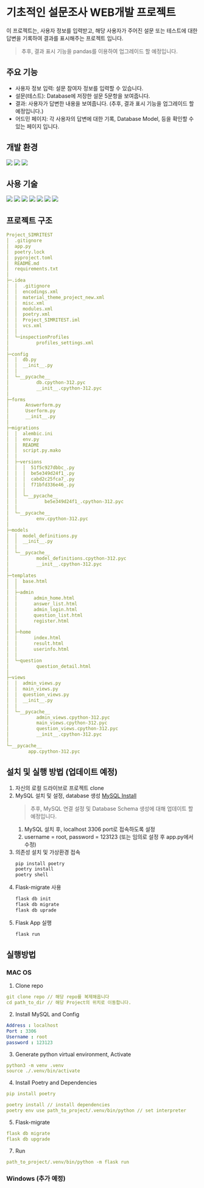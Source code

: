 # 기초적인 설문조사 WEB개발 프로젝트

이 프로젝트는, 사용자 정보를 입력받고, 해당 사용자가 주어진 설문 또는 테스트에 대한 답변을 기록하여 결과를 표시해주는 프로젝트 입니다.

> 추후, 결과 표시 기능을 pandas를 이용하여 업그레이드 할 예정입니다.

## 주요 기능
- 사용자 정보 입력: 설문 참여자 정보를 입력할 수 있습니다.
- 설문(테스트): Database에 저장한 설문 5문항을 보여줍니다.
- 결과: 사용자가 답변한 내용을 보여줍니다. (추후, 결과 표시 기능을 업그레이드 할 예정입니다.)
- 어드민 페이지: 각 사용자의 답변에 대한 기록, Database Model, 등을 확인할 수 있는 페이지 입니다.

## 개발 환경
![](https://img.shields.io/badge/AMD-ED1C24?style=for-the-badge&logo=amd&logoColor=white)
![](https://img.shields.io/badge/Windows-0078D6?style=for-the-badge&logo=windows&logoColor=white)
![](https://img.shields.io/badge/Poetry-60A5FA?style=for-the-badge&logo=poetry&logoColor=white)

## 사용 기술
![](https://img.shields.io/badge/HTML5-E34F26?style=for-the-badge&logo=html5&logoColor=white)
![](https://img.shields.io/badge/Bootstrap-563D7C?style=for-the-badge&logo=bootstrap&logoColor=white)
![](https://img.shields.io/badge/Jinja-B41717?style=for-the-badge&logo=Jinja&logoColor=white)
![](https://img.shields.io/badge/Python-3776AB?style=for-the-badge&logo=python&logoColor=white)
![](https://img.shields.io/badge/MySQL-00000F?style=for-the-badge&logo=mysql&logoColor=white)
![](https://img.shields.io/badge/Flask-000000?style=for-the-badge&logo=flask&logoColor=white)
![](https://img.shields.io/badge/Sqlalchemy-D71F00?style=for-the-badge&logo=SQLalchemy&logoColor=white)

## 프로젝트 구조
```yaml
Project_SIMRITEST
│  .gitignore
│  app.py
│  poetry.lock
│  pyproject.toml
│  README.md
│  requirements.txt
│
├─.idea
│  │  .gitignore
│  │  encodings.xml
│  │  material_theme_project_new.xml
│  │  misc.xml
│  │  modules.xml
│  │  poetry.xml
│  │  Project_SIMRITEST.iml
│  │  vcs.xml
│  │
│  └─inspectionProfiles
│          profiles_settings.xml
│
├─config
│  │  db.py
│  │  __init__.py
│  │
│  └─__pycache__
│          db.cpython-312.pyc
│          __init__.cpython-312.pyc
│
├─forms
│      Answerform.py
│      Userform.py
│      __init__.py
│
├─migrations
│  │  alembic.ini
│  │  env.py
│  │  README
│  │  script.py.mako
│  │
│  ├─versions
│  │  │  51f5c927dbbc_.py
│  │  │  be5e349d24f1_.py
│  │  │  cabd2c25fca7_.py
│  │  │  f71bfd336e46_.py
│  │  │
│  │  └─__pycache__
│  │          be5e349d24f1_.cpython-312.pyc
│  │
│  └─__pycache__
│          env.cpython-312.pyc
│
├─models
│  │  model_definitions.py
│  │  __init__.py
│  │
│  └─__pycache__
│          model_definitions.cpython-312.pyc
│          __init__.cpython-312.pyc
│
├─templates
│  │  base.html
│  │
│  ├─admin
│  │      admin_home.html
│  │      answer_list.html
│  │      admin_login.html
│  │      question_list.html
│  │      register.html
│  │
│  ├─home
│  │      index.html
│  │      result.html
│  │      userinfo.html
│  │
│  └─question
│          question_detail.html
│
├─views
│  │  admin_views.py
│  │  main_views.py
│  │  question_views.py
│  │  __init__.py
│  │
│  └─__pycache__
│          admin_views.cpython-312.pyc
│          main_views.cpython-312.pyc
│          question_views.cpython-312.pyc
│          __init__.cpython-312.pyc
│
└─__pycache__
        app.cpython-312.pyc
```

## 설치 및 실행 방법 (업데이트 예정)
1. 자신의 로컬 드라이브로 프로젝트 clone
2. MySQL 설치 및 설정, database 생성
   [MySQL Install](https://dev.mysql.com/downloads/installer/)
   > 추후, MySQL 연결 설정 및 Database Schema 생성에 대해 업데이트 할 예정입니다.
   1. MySQL 설치 후, localhost 3306 port로 접속하도록 설정
   2. username = root, password = 123123 (또는 임의로 설정 후 app.py에서 수정)
3. 의존성 설치 및 가상환경 접속
   ```sh
   pip install poetry
   poetry install
   poetry shell
   ```
4. Flask-migrate 사용
   ```sh
   flask db init
   flask db migrate
   flask db uprade
   ```
5. Flask App 실행
   ```sh
   flask run
   ```

## 실행방법
### MAC OS
1. Clone repo
```yaml
git clone repo // 해당 repo를 복제해옵니다
cd path_to_dir // 해당 Project의 위치로 이동합니다.
```
2. Install MySQL and Config
```yaml
Address : localhost
Port : 3306
Username : root
password : 123123
```
3. Generate python virtual environment, Activate
```yaml
python3 -m venv .venv
source ./.venv/bin/activate
```
4. Install Poetry and Dependencies
```yaml
pip install poetry

poetry install // install dependencies
poetry env use path_to_project/.venv/bin/python // set interpreter
```

5. Flask-migrate
```yaml
flask db migrate
flask db upgrade
```
7. Run
```yaml
path_to_project/.venv/bin/python -m flask run
```

### Windows (추가 예정)


